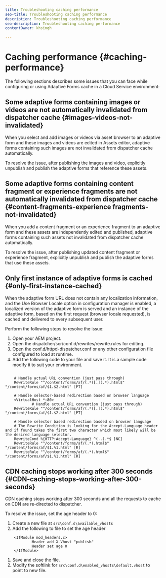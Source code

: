 ```yaml
---
title: Troubleshooting caching performance  
seo-title: Troubleshooting caching performance  
description: Troubleshooting caching performance  
seo-description: Troubleshooting caching performance  
contentOwner: khsingh

---
```


# Caching performance {#caching-performance}

The following sections describes some issues that you can face while configuring or using Adaptive Forms cache in a Cloud Service environment:

## Some adaptive forms containing images or videos are not automatically invalidated from dispatcher cache {#images-videos-not-invalidated}

When you select and add images or videos via asset browser to an adaptive form and these images and videos are edited in Assets editor, adaptive forms containing such images are not invalidated from dispatcher cache automatically.

To resolve the issue, after publishing the images and video, explicitly unpublish and publish the adaptive forms that reference these assets. 

## Some adaptive forms containing content fragment or experience fragments are not automatically invalidated from dispatcher cache {#content-fragments-experience fragments-not-invalidated}

When you add a content fragment or an experience fragment to an adaptive form and these assets are independently edited and published, adaptive forms containing such assets not invalidated from dispatcher cache automatically.

To resolve the issue, after publishing updated content fragment or experience fragment, explicitly unpublish and publish the adaptive forms that use these assets. 

## Only first instance of adaptive forms is cached {#only-first-instance-cached}

When the adaptive form URL does not contain any localization information, and the Use Browser Locale option in configuration manager is enabled, a localized version of the adaptive form is served and an instance of the adaptive form, based on the first request (browser locale requested), is cached and delivered to every subsequent user. 

Perform the following steps to resolve the issue:

1. Open your AEM project.
1. Open the dispatcher/scr/conf.d/rewrites/rewrite.rules for editing. 
1. Open the conf.d/httpd-dispatcher.conf or any other configuration file configured to load at runtime.
1. Add the following code to your file and save it. It is a sample code modify it to suit your environment.

```shellscript

    # Handle actual URL convention (just pass through)
    RewriteRule "^/content/forms/af/(.*)[.](.*).html$" "/content/forms/af/$1.$2.html" [PT]
    
    # Handle selector-based redirection based on browser language
    <VirtualHost *:80>
            # Handle actual URL convention (just pass through)
    RewriteRule "^/content/forms/af/(.*)[.](.*).html$" "/content/forms/af/$1.$2.html" [PT]

    # Handle selector based redirection basded on browser language
    # The Rewrite Condition is looking for the Accept-Language header and if found takes the first two character which most likely will be the desired language selector.
    RewriteCond %{HTTP:Accept-Language} ^(..).*$ [NC]
    RewriteRule "^/content/forms/af/(.*).html$" "/content/forms/af/$1.%1.html" [R]
    RewriteRule "^/content/forms/af/(.*).html$" "/content/forms/af/$1.%1.html" [R]

```

## CDN caching stops working after 300 seconds {#CDN-caching-stops-working-after-300-seconds}

CDN caching stops working after 300 seconds and all the requests to cache on CDN are re-directed to dispatcher. 

To resolve the issue, set the age header to 0:
1. Create a new file at `src\conf.d\available_vhosts`
1. Add the following to file to set the age header

```shellscript
    <IfModule mod_headers.c>
            Header add X-Vhost "publish"
            Header set age 0
    </IfModule>
```

1. Save and close the file.
1. Modify the softlink for `src\conf.d\enabled_vhosts\default.vhost` to point to new file. 


